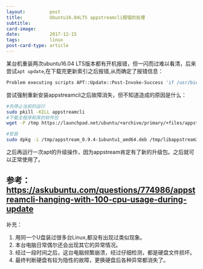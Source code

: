 ```yaml
---
layout:         post
title:          Ubuntu16.04LTS appstreamcli报错的处理
subtitle:       
card-image:     
date:           2017-12-15
tags:           linux
post-card-type: article
---
```

某台机重装两次ubuntu16.04 LTS版本都有开机报错，但一闪而过难以看清，后来尝试`apt update`,在下载完更新索引之后报错,从而确定了报错信息：  
```bash
Problem executing scripts APT::Update::Post-Invoke-Success 'if /usr/bin/test -w /var/cache/app-info -a -e /usr/bin/appstreamcli; then appstreamcli refresh > /dev/null; fi'
```
尝试强制重新安装appstreamcli之后故障消失，但不知道造成的原因是什么：
```bash
#先停止当前的运行
sudo pkill -KILL appstreamcli
#下载主程序和库的软件包
wget -P /tmp https://launchpad.net/ubuntu/+archive/primary/+files/appstream_0.9.4-1ubuntu1_amd64.deb https://launchpad.net/ubuntu/+archive/primary/+files/libappstream3_0.9.4-1ubuntu1_amd64.deb

#安装
sudo dpkg -i /tmp/appstream_0.9.4-1ubuntu1_amd64.deb /tmp/libappstream3_0.9.4-1ubuntu1_amd64.deb
```

之后再运行一次apt的升级操作，因为appstream肯定有了新的升级包。之后就可以正常使用了。  

参考：<https://askubuntu.com/questions/774986/appstreamcli-hanging-with-100-cpu-usage-during-update>
------------------------------
补充：  
1. 用同一个U盘装过很多台Linux,都没有出现过类似现象。    
2. 本台电脑日常偶尔还会出现其它的异常情况。  
3. 经过一段时间之后，这台电脑频繁崩溃，经过仔细检测，都是硬盘文件损坏。  
4. 最终判断硬盘有较为隐性的故障，更换硬盘后各种异常都消失了。  


